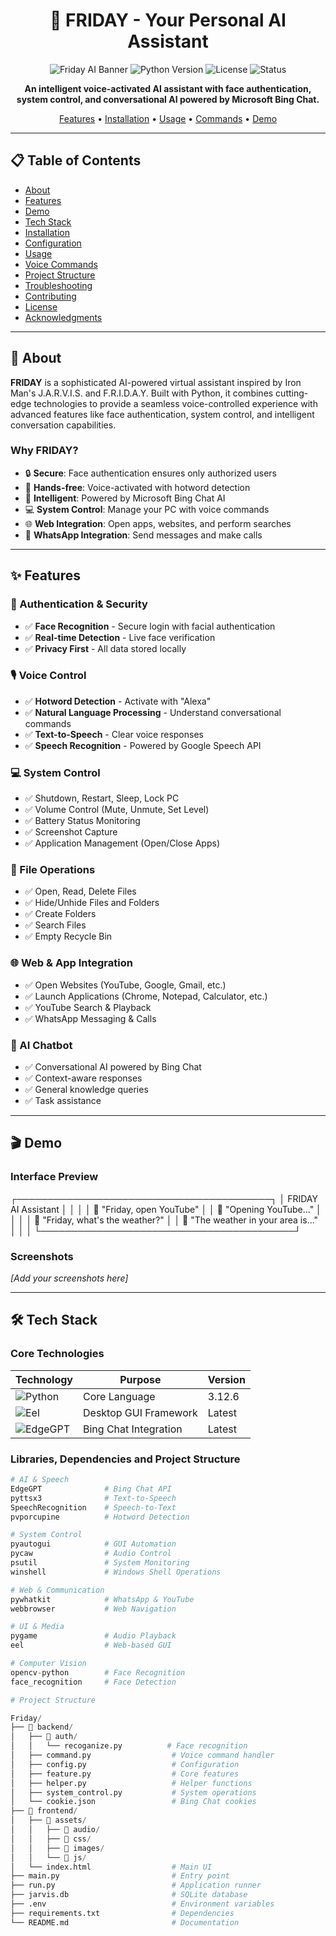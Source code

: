 <div align="center">

# 🤖 FRIDAY - Your Personal AI Assistant

![Friday AI Banner](https://img.shields.io/badge/AI-Assistant-blue?style=for-the-badge&logo=robot)
![Python Version](https://img.shields.io/badge/Python-3.12.6-green?style=for-the-badge&logo=python)
![License](https://img.shields.io/badge/License-MIT-yellow?style=for-the-badge)
![Status](https://img.shields.io/badge/Status-Active-success?style=for-the-badge)

**An intelligent voice-activated AI assistant with face authentication, system control, and conversational AI powered by Microsoft Bing Chat.**

[Features](#-features) • [Installation](#-installation) • [Usage](#-usage) • [Commands](#-voice-commands) • [Demo](#-demo)

---

</div>

## 📋 Table of Contents

- [About](#-about)
- [Features](#-features)
- [Demo](#-demo)
- [Tech Stack](#-tech-stack)
- [Installation](#-installation)
- [Configuration](#-configuration)
- [Usage](#-usage)
- [Voice Commands](#-voice-commands)
- [Project Structure](#-project-structure)
- [Troubleshooting](#-troubleshooting)
- [Contributing](#-contributing)
- [License](#-license)
- [Acknowledgments](#-acknowledgments)

---

## 🌟 About

**FRIDAY** is a sophisticated AI-powered virtual assistant inspired by Iron Man's J.A.R.V.I.S. and F.R.I.D.A.Y. Built with Python, it combines cutting-edge technologies to provide a seamless voice-controlled experience with advanced features like face authentication, system control, and intelligent conversation capabilities.

### Why FRIDAY?

- 🔒 **Secure**: Face authentication ensures only authorized users
- 🎤 **Hands-free**: Voice-activated with hotword detection
- 🧠 **Intelligent**: Powered by Microsoft Bing Chat AI
- 💻 **System Control**: Manage your PC with voice commands
- 🌐 **Web Integration**: Open apps, websites, and perform searches
- 📱 **WhatsApp Integration**: Send messages and make calls

---

## ✨ Features

### 🔐 Authentication & Security
- ✅ **Face Recognition** - Secure login with facial authentication
- ✅ **Real-time Detection** - Live face verification
- ✅ **Privacy First** - All data stored locally

### 🎙️ Voice Control
- ✅ **Hotword Detection** - Activate with "Alexa"
- ✅ **Natural Language Processing** - Understand conversational commands
- ✅ **Text-to-Speech** - Clear voice responses
- ✅ **Speech Recognition** - Powered by Google Speech API

### 💻 System Control
- ✅ Shutdown, Restart, Sleep, Lock PC
- ✅ Volume Control (Mute, Unmute, Set Level)
- ✅ Battery Status Monitoring
- ✅ Screenshot Capture
- ✅ Application Management (Open/Close Apps)

### 📁 File Operations
- ✅ Open, Read, Delete Files
- ✅ Hide/Unhide Files and Folders
- ✅ Create Folders
- ✅ Search Files
- ✅ Empty Recycle Bin

### 🌐 Web & App Integration
- ✅ Open Websites (YouTube, Google, Gmail, etc.)
- ✅ Launch Applications (Chrome, Notepad, Calculator, etc.)
- ✅ YouTube Search & Playback
- ✅ WhatsApp Messaging & Calls

### 🤖 AI Chatbot
- ✅ Conversational AI powered by Bing Chat
- ✅ Context-aware responses
- ✅ General knowledge queries
- ✅ Task assistance

---

## 🎬 Demo

### Interface Preview

┌─────────────────────────────────────────┐
│ FRIDAY AI Assistant │
│ │
│ 🎤 "Friday, open YouTube" │
│ 🤖 "Opening YouTube..." │
│ │
│ 🎤 "Friday, what's the weather?" │
│ 🤖 "The weather in your area is..." │
│ │
└─────────────────────────────────────────┘


### Screenshots
*[Add your screenshots here]*

---

## 🛠️ Tech Stack

### Core Technologies

| Technology | Purpose | Version |
|------------|---------|---------|
| ![Python](https://img.shields.io/badge/Python-3776AB?logo=python&logoColor=white) | Core Language | 3.12.6 |
| ![Eel](https://img.shields.io/badge/Eel-GUI-orange) | Desktop GUI Framework | Latest |
| ![EdgeGPT](https://img.shields.io/badge/EdgeGPT-AI-blueviolet) | Bing Chat Integration | Latest |

### Libraries, Dependencies and Project Structure

```python
# AI & Speech
EdgeGPT              # Bing Chat API
pyttsx3              # Text-to-Speech
SpeechRecognition    # Speech-to-Text
pvporcupine          # Hotword Detection

# System Control
pyautogui            # GUI Automation
pycaw                # Audio Control
psutil               # System Monitoring
winshell             # Windows Shell Operations

# Web & Communication
pywhatkit            # WhatsApp & YouTube
webbrowser           # Web Navigation

# UI & Media
pygame               # Audio Playback
eel                  # Web-based GUI

# Computer Vision
opencv-python        # Face Recognition
face_recognition     # Face Detection

# Project Structure

Friday/
├── 📁 backend/
│   ├── 📁 auth/
│   │   └── recoganize.py          # Face recognition
│   ├── command.py                  # Voice command handler
│   ├── config.py                   # Configuration
│   ├── feature.py                  # Core features
│   ├── helper.py                   # Helper functions
│   ├── system_control.py           # System operations
│   └── cookie.json                 # Bing Chat cookies
├── 📁 frontend/
│   ├── 📁 assets/
│   │   ├── 📁 audio/
│   │   ├── 📁 css/
│   │   ├── 📁 images/
│   │   └── 📁 js/
│   └── index.html                  # Main UI
├── main.py                         # Entry point
├── run.py                          # Application runner
├── jarvis.db                       # SQLite database
├── .env                            # Environment variables
├── requirements.txt                # Dependencies
└── README.md                       # Documentation
